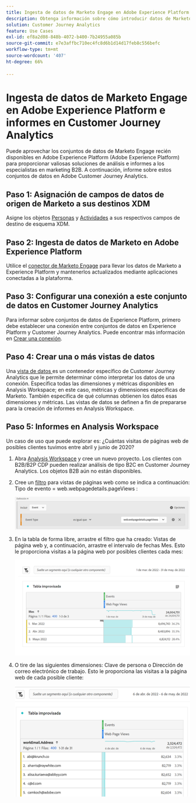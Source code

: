 ```yaml
---
title: Ingesta de datos de Marketo Engage en Adobe Experience Platform e informes en Customer Journey Analytics
description: Obtenga información sobre cómo introducir datos de Marketo Engage en Customer Journey Analytics
solution: Customer Journey Analytics
feature: Use Cases
exl-id: ef8a2d08-848b-4072-b400-7b24955a085b
source-git-commit: e7e3affbc710ec4fc8d6b1d14d17feb8c556befc
workflow-type: tm+mt
source-wordcount: '407'
ht-degree: 66%

---
```


# Ingesta de datos de Marketo Engage en Adobe Experience Platform e informes en Customer Journey Analytics

Puede aprovechar los conjuntos de datos de Marketo Engage recién disponibles en Adobe Experience Platform (Adobe Experience Platform) para proporcionar valiosas soluciones de análisis e informes a los especialistas en marketing B2B. A continuación, informe sobre estos conjuntos de datos en Adobe Customer Journey Analytics.

## Paso 1: Asignación de campos de datos de origen de Marketo a sus destinos XDM

Asigne los objetos [Personas](https://experienceleague.adobe.com/docs/experience-platform/sources/connectors/adobe-applications/mapping/marketo.html?lang=es#persons) y [Actividades](https://experienceleague.adobe.com/docs/experience-platform/sources/connectors/adobe-applications/mapping/marketo.html?lang=es#activities) a sus respectivos campos de destino de esquema XDM.

## Paso 2: Ingesta de datos de Marketo en Adobe Experience Platform

Utilice el [conector de Marketo Engage](https://experienceleague.adobe.com/docs/experience-platform/sources/connectors/adobe-applications/marketo/marketo.html?lang=es) para llevar los datos de Marketo a Experience Platform y mantenerlos actualizados mediante aplicaciones conectadas a la plataforma.

## Paso 3: Configurar una conexión a este conjunto de datos en Customer Journey Analytics

Para informar sobre conjuntos de datos de Experience Platform, primero debe establecer una conexión entre conjuntos de datos en Experience Platform y Customer Journey Analytics. Puede encontrar más información en [Crear una conexión](https://experienceleague.adobe.com/docs/analytics-platform/using/cja-connections/create-connection.html?lang=es).

## Paso 4: Crear una o más vistas de datos

Una [vista de datos ](/help/data-views/data-views.md)es un contenedor específico de Customer Journey Analytics que le permite determinar cómo interpretar los datos de una conexión. Especifica todas las dimensiones y métricas disponibles en Analysis Workspace; en este caso, métricas y dimensiones específicas de Marketo. También especifica de qué columnas obtienen los datos esas dimensiones y métricas. Las vistas de datos se definen a fin de prepararse para la creación de informes en Analysis Workspace.

## Paso 5: Informes en Analysis Workspace

Un caso de uso que puede explorar es: ¿Cuántas visitas de páginas web de posibles clientes tuvimos entre abril y junio de 2020?

1. Abra [Analysis Workspace](/help/analysis-workspace/home.md) y cree un nuevo proyecto.
Los clientes con B2B/B2P CDP pueden realizar análisis de tipo B2C en Customer Journey Analytics. Los objetos B2B aún no están disponibles.

1. Cree un [filtro](/help/components/filters/create-filters.md) para vistas de páginas web como se indica a continuación: Tipo de evento = web.webpagedetails.pageViews :

   ![](../assets/marketo-filter.png)

1. En la tabla de forma libre, arrastre el filtro que ha creado: Vistas de página web y, a continuación, arrastre el intervalo de fechas Mes. Esto le proporciona visitas a la página web por posibles clientes cada mes:

   ![](../assets/marketo-freeform.png)

1. O tire de las siguientes dimensiones: Clave de persona o Dirección de correo electrónico de trabajo. Esto le proporciona las visitas a la página web de cada posible cliente:

   ![](../assets/marketo-freeform2.png)
